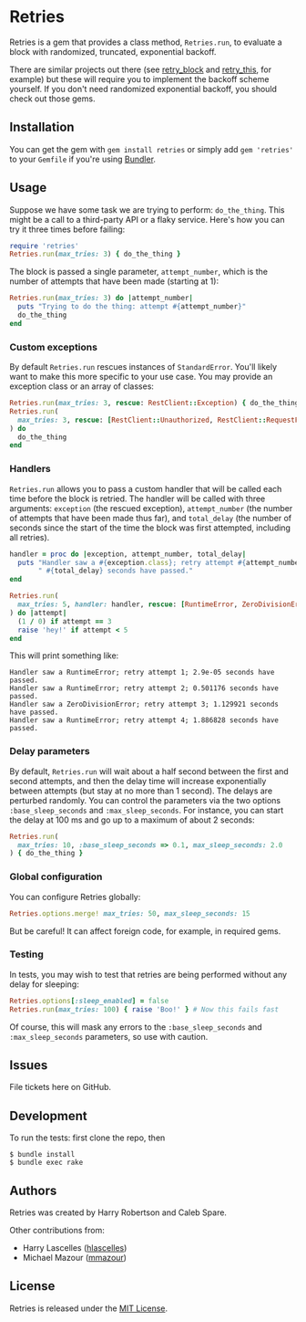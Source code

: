 # Retries

Retries is a gem that provides a class method, `Retries.run`,
to evaluate a block with randomized, truncated, exponential backoff.

There are similar projects out there
(see [retry_block](https://github.com/afazio/retry_block) and
[retry_this](https://bitbucket.org/amanking/retry_this/wiki/Home), for example)
but these will require you to implement the backoff scheme yourself.
If you don't need randomized exponential backoff,
you should check out those gems.

## Installation

You can get the gem with `gem install retries`
or simply add `gem 'retries'` to your `Gemfile`
if you're using [Bundler](https://bundler.io/).

## Usage

Suppose we have some task we are trying to perform: `do_the_thing`.
This might be a call to a third-party API or a flaky service.
Here's how you can try it three times before failing:

```ruby
require 'retries'
Retries.run(max_tries: 3) { do_the_thing }
```

The block is passed a single parameter, `attempt_number`,
which is the number of attempts that have been made (starting at 1):

```ruby
Retries.run(max_tries: 3) do |attempt_number|
  puts "Trying to do the thing: attempt #{attempt_number}"
  do_the_thing
end
```

### Custom exceptions

By default `Retries.run` rescues instances of `StandardError`.
You'll likely want to make this more specific to your use case.
You may provide an exception class or an array of classes:

```ruby
Retries.run(max_tries: 3, rescue: RestClient::Exception) { do_the_thing }
Retries.run(
  max_tries: 3, rescue: [RestClient::Unauthorized, RestClient::RequestFailed]
) do
  do_the_thing
end
```

### Handlers

`Retries.run` allows you to pass a custom handler
that will be called each time before the block is retried.
The handler will be called with three arguments:
`exception` (the rescued exception),
`attempt_number` (the number of attempts that have been made thus far),
and `total_delay` (the number of seconds since the start of the time
the block was first attempted, including all retries).

```ruby
handler = proc do |exception, attempt_number, total_delay|
  puts "Handler saw a #{exception.class}; retry attempt #{attempt_number};" \
       " #{total_delay} seconds have passed."
end

Retries.run(
  max_tries: 5, handler: handler, rescue: [RuntimeError, ZeroDivisionError]
) do |attempt|
  (1 / 0) if attempt == 3
  raise 'hey!' if attempt < 5
end
```

This will print something like:

```
Handler saw a RuntimeError; retry attempt 1; 2.9e-05 seconds have passed.
Handler saw a RuntimeError; retry attempt 2; 0.501176 seconds have passed.
Handler saw a ZeroDivisionError; retry attempt 3; 1.129921 seconds have passed.
Handler saw a RuntimeError; retry attempt 4; 1.886828 seconds have passed.
```

### Delay parameters

By default, `Retries.run` will wait about a half second between the first
and second attempts, and then the delay time will increase exponentially
between attempts (but stay at no more than 1 second).
The delays are perturbed randomly. You can control the parameters
via the two options `:base_sleep_seconds` and `:max_sleep_seconds`.
For instance, you can start the delay at 100 ms
and go up to a maximum of about 2 seconds:

```ruby
Retries.run(
  max_tries: 10, :base_sleep_seconds => 0.1, max_sleep_seconds: 2.0
) { do_the_thing }
```

### Global configuration

You can configure Retries globally:

```ruby
Retries.options.merge! max_tries: 50, max_sleep_seconds: 15
```

But be careful! It can affect foreign code, for example, in required gems.

### Testing

In tests, you may wish to test that retries are being performed
without any delay for sleeping:

```ruby
Retries.options[:sleep_enabled] = false
Retries.run(max_tries: 100) { raise 'Boo!' } # Now this fails fast
```

Of course, this will mask any errors to the `:base_sleep_seconds`
and `:max_sleep_seconds` parameters, so use with caution.

## Issues

File tickets here on GitHub.

## Development

To run the tests: first clone the repo, then

```
$ bundle install
$ bundle exec rake
```

## Authors

Retries was created by Harry Robertson and Caleb Spare.

Other contributions from:

*   Harry Lascelles ([hlascelles](https://github.com/hlascelles))
*   Michael Mazour ([mmazour](https://github.com/mmazour))

## License

Retries is released under the
[MIT License](http://opensource.org/licenses/mit-license.php/).
